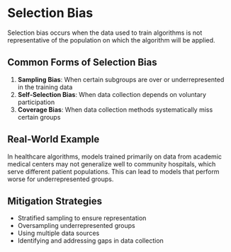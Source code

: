 # Selection Bias

Selection bias occurs when the data used to train algorithms is not representative of the population on which the algorithm will be applied.

## Common Forms of Selection Bias

1. **Sampling Bias**: When certain subgroups are over or underrepresented in the training data
2. **Self-Selection Bias**: When data collection depends on voluntary participation
3. **Coverage Bias**: When data collection methods systematically miss certain groups

## Real-World Example

In healthcare algorithms, models trained primarily on data from academic medical centers may not generalize well to community hospitals, which serve different patient populations. This can lead to models that perform worse for underrepresented groups.

## Mitigation Strategies

- Stratified sampling to ensure representation
- Oversampling underrepresented groups
- Using multiple data sources
- Identifying and addressing gaps in data collection
